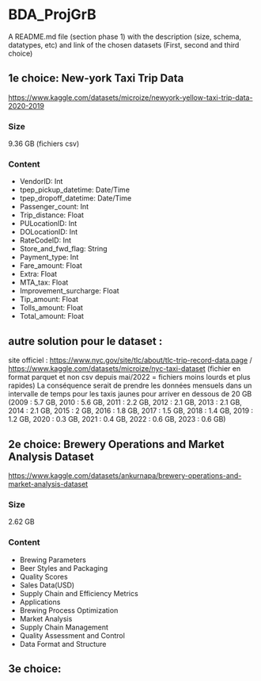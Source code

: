 # BDA_ProjGrB

A README.md file (section phase 1) with the description (size, schema, datatypes, etc) and link of the chosen datasets (First, second and third choice) 

## 1e choice: New-york Taxi Trip Data
https://www.kaggle.com/datasets/microize/newyork-yellow-taxi-trip-data-2020-2019

### Size
9.36 GB (fichiers csv)

### Content
- VendorID: Int
- tpep_pickup_datetime: Date/Time
- tpep_dropoff_datetime: Date/Time
- Passenger_count: Int
- Trip_distance: Float
- PULocationID: Int
- DOLocationID: Int
- RateCodeID: Int
- Store_and_fwd_flag: String
- Payment_type: Int
- Fare_amount: Float
- Extra: Float
- MTA_tax: Float
- Improvement_surcharge: Float
- Tip_amount: Float
- Tolls_amount: Float
- Total_amount: Float

## autre solution pour le dataset :
site officiel : https://www.nyc.gov/site/tlc/about/tlc-trip-record-data.page / https://www.kaggle.com/datasets/microize/nyc-taxi-dataset
(fichier en format parquet et non csv depuis mai/2022 = fichiers moins lourds et plus rapides)
La conséquence serait de prendre les données mensuels dans un intervalle de temps pour les taxis jaunes pour arriver en dessous de 20 GB
(2009 : 5.7 GB, 2010 : 5.6 GB, 2011 : 2.2 GB, 2012 : 2.1 GB, 2013 : 2.1 GB, 2014 : 2.1 GB, 2015 : 2 GB, 2016 : 1.8 GB, 2017 : 1.5 GB, 2018 : 1.4 GB, 2019 : 1.2 GB, 2020 : 0.3 GB, 2021 : 0.4 GB, 2022 : 0.6 GB, 2023 : 0.6 GB)


## 2e choice: Brewery Operations and Market Analysis Dataset
https://www.kaggle.com/datasets/ankurnapa/brewery-operations-and-market-analysis-dataset

### Size
2.62 GB

### Content
- Brewing Parameters
- Beer Styles and Packaging
- Quality Scores
- Sales Data(USD)
- Supply Chain and Efficiency Metrics
- Applications
- Brewing Process Optimization
- Market Analysis
- Supply Chain Management
- Quality Assessment and Control
- Data Format and Structure

## 3e choice: 

